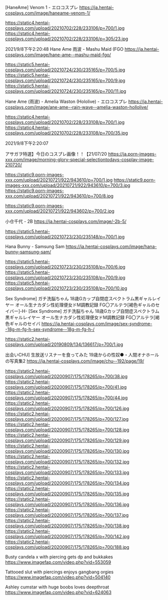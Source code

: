 [HaneAme] Venom 1 - エロコスプレ
https://ja.hentai-cosplays.com/image/haneame-venom-1/

https://static4.hentai-cosplays.com/upload/20210702/228/233106/p=700/1.jpg
https://static4.hentai-cosplays.com/upload/20210702/228/233106/p=305/23.jpg

2021/9/8下午2:20:48
Hane Ame 雨波 - Mashu Maid (FGO
https://ja.hentai-cosplays.com/image/hane-ame--mashu-maid-fgo/

https://static5.hentai-cosplays.com/upload/20210724/230/235165/p=700/5.jpg
https://static5.hentai-cosplays.com/upload/20210724/230/235165/p=700/9.jpg
https://static5.hentai-cosplays.com/upload/20210724/230/235165/p=700/11.jpg

Hane Ame (雨波) - Amelia Waston (Hololive) - エロコスプレ
https://ja.hentai-cosplays.com/image/ane-ame--rain-wave--amelia-waston-hollolive/

https://static4.hentai-cosplays.com/upload/20210702/228/233108/p=700/1.jpg
https://static4.hentai-cosplays.com/upload/20210702/228/233108/p=700/35.jpg

2021/9/8下午2:20:07

アサガヲ特選】今日のコスプレ画像！！【21/07/20
https://ja.porn-images-xxx.com/image/morning-glory-special-selectiontodays-cosplay-image-210720/

https://static9.porn-images-xxx.com/upload/20210721/922/943610/p=700/1.jpg
https://static9.porn-images-xxx.com/upload/20210721/922/943610/p=700/3.jpg
https://static9.porn-images-xxx.com/upload/20210721/922/943610/p=700/8.jpg

https://static9.porn-images-xxx.com/upload/20210721/922/943602/p=700/2.jpg

小仓千代 - 2B
https://ja.hentai-cosplays.com/image/-2b-5/

https://static5.hentai-cosplays.com/upload/20210723/230/235148/p=700/1.jpg

Hana Bunny - Samsung Sam
https://ja.hentai-cosplays.com/image/hana-bunny-samsung-sam/

https://static5.hentai-cosplays.com/upload/20210723/230/235108/p=700/6.jpg
https://static5.hentai-cosplays.com/upload/20210723/230/235108/p=700/9.jpg
https://static5.hentai-cosplays.com/upload/20210723/230/235108/p=700/10.jpg

Sex Syndrome] ガチ洗脳ちゃん 18歳Gカップ自閉症スペクトラム黒ギャルレイヤー オール生ナカダシ性処理便女ドM調教記録 FG〇アルテラ[褐色ギャルのセイバー]-H- [Sex Syndrome] ガチ洗脳ちゃん 18歳Gカップ自閉症スペクトラム黒ギャルレイヤー オール生ナカダシ性処理便女ドM調教記録 FG〇アルテラ[褐色ギャルのセイバ
https://ja.hentai-cosplays.com/image/sex-syndrome--18g-m-fg-h-sex-syndrome--18g-m-fg-h-/

https://static2.hentai-cosplays.com/upload/20190809/134/136617/p=700/1.jpg

出会いCHU] 生放送リスナーを食ってみた 19歳からの性奴●・人間オナホールの写真集2
https://ja.hentai-cosplays.com/image/chu--192/page/19/

https://static2.hentai-cosplays.com/upload/20200907/175/178265/p=700/38.jpg
https://static2.hentai-cosplays.com/upload/20200907/175/178265/p=700/41.jpg
https://static2.hentai-cosplays.com/upload/20200907/175/178265/p=700/44.jpg
https://static2.hentai-cosplays.com/upload/20200907/175/178265/p=700/126.jpg
https://static2.hentai-cosplays.com/upload/20200907/175/178265/p=700/127.jpg
https://static2.hentai-cosplays.com/upload/20200907/175/178265/p=700/128.jpg
https://static2.hentai-cosplays.com/upload/20200907/175/178265/p=700/129.jpg
https://static2.hentai-cosplays.com/upload/20200907/175/178265/p=700/130.jpg
https://static2.hentai-cosplays.com/upload/20200907/175/178265/p=700/132.jpg
https://static2.hentai-cosplays.com/upload/20200907/175/178265/p=700/133.jpg
https://static2.hentai-cosplays.com/upload/20200907/175/178265/p=700/134.jpg
https://static2.hentai-cosplays.com/upload/20200907/175/178265/p=700/135.jpg
https://static2.hentai-cosplays.com/upload/20200907/175/178265/p=700/136.jpg
https://static2.hentai-cosplays.com/upload/20200907/175/178265/p=700/137.jpg
https://static2.hentai-cosplays.com/upload/20200907/175/178265/p=700/138.jpg
https://static2.hentai-cosplays.com/upload/20200907/175/178265/p=700/142.jpg
https://static2.hentai-cosplays.com/upload/20200907/175/178265/p=700/188.jpg

Busty candela x with piercing gets dp and bukkakes
https://www.imagefap.com/video.php?vid=553059

Tattooed slut with piercings enjoys gangbang orgies
https://www.imagefap.com/video.php?vid=504140

Ashley cumstar with huge boobs loves deepthroat
https://www.imagefap.com/video.php?vid=624063
